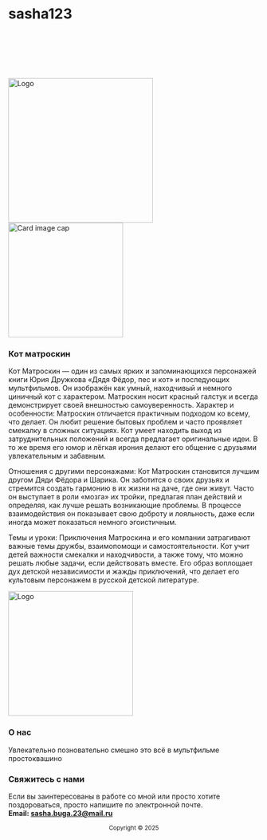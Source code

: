 # sasha123<header>
  <img src=https://i.postimg.cc/9Mpfs5m8/Pro-1.jpg  width="290" draggable="false" alt="Logo">
<link rel ="stylesheet" href="style.css.css">

<link rel="preconnect" href="https://fonts.googleapis.com">
<link rel="preconnect" href="https://fonts.gstatic.com" crossorigin>
<link href="https://fonts.googleapis.com/css2?family=Great+Vibes&family=Playwrite+IN&display=swap" rel="stylesheet">

  </header>
<main>
  <div class="pos">
    <div class="post">
       <img height="230" src=https://i.postimg.cc/dtTmbbQ6/images-2.jpg alt="Card image cap">
      <div>
        <h3>Кот матроскин</h3>
          <p>
           Кот Матроскин — один из самых ярких и запоминающихся персонажей книги Юрия Дружкова «Дядя Фёдор, пес и кот» и последующих мультфильмов. Он изображён как умный, находчивый и немного циничный кот с характером. Матроскин носит красный галстук и всегда демонстрирует своей внешностью самоуверенность.
Характер и особенности:
Матроскин отличается практичным подходом ко всему, что делает. Он любит решение бытовых проблем и часто проявляет смекалку в сложных ситуациях. Кот умеет находить выход из затруднительных положений и всегда предлагает оригинальные идеи. В то же время его юмор и лёгкая ирония делают его общение с друзьями увлекательным и забавным.

Отношения с другими персонажами:
Кот Матроскин становится лучшим другом Дяди Фёдора и Шарика. Он заботится о своих друзьях и стремится создать гармонию в их жизни на даче, где они живут. Часто он выступает в роли «мозга» их тройки, предлагая план действий и определяя, как лучше решать возникающие проблемы. В процессе взаимодействия он показывает свою доброту и лояльность, даже если иногда может показаться немного эгоистичным.

Темы и уроки:
Приключения Матроскина и его компании затрагивают важные темы дружбы, взаимопомощи и самостоятельности. Кот учит детей важности смекалки и находчивости, а также тому, что можно решать любые задачи, если действовать вместе. Его образ воплощает дух детской независимости и жажды приключений, что делает его культовым персонажем в русской детской литературе.
              </p>
 </main>
     <footer>
       <div>
         <div>
           <div>
             <img src=https://i.postimg.cc/9Mpfs5m8/Pro-1.jpg alt="Logo" width="250">
             </div>
           <div class="footer-columns">
             <div class="footer-column">
               <h3>О нас</h3>
               <p>
                 Увлекательно позновательно смешно это всё в мультфильме простоквашино
                 </p>
               </div>
             <div class="footer-column">
               <h3>Свяжитесь с нами</h3>
               <p>
                 Если вы заинтересованы в работе со мной или просто хотите поздороваться, просто напишите по электронной почте.
                 <br><strong>Email: <a href="#">sasha.buga.23@mail.ru</a></strong>
                 </p>
               </div>
             </div>
           </div>
          <center>
            <small>Copyright &copy; 2025</small>
            </center>
         </div>
       </footer>
